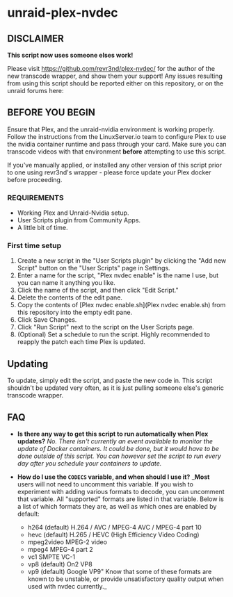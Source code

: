 # unraid-plex-nvdec

## DISCLAIMER
__This script now uses someone elses work!__

Please visit https://github.com/revr3nd/plex-nvdec/ for the author of the new transcode wrapper, and show them your support!
Any issues resulting from using this script should be reported either on this repository, or on the unraid forums here:

## BEFORE YOU BEGIN
Ensure that Plex, and the unraid-nvidia environment is working properly. Follow the instructions from the LinuxServer.io team to configure Plex to use the nvidia container runtime and pass through your card. Make sure you can transcode videos with that environment __before__ attempting to use this script.

If you've manually applied, or installed any other version of this script prior to one using revr3nd's wrapper - please force update your Plex docker before proceeding.

### REQUIREMENTS
* Working Plex and Unraid-Nvidia setup.
* User Scripts plugin from Community Apps.
* A little bit of time.

### First time setup
1. Create a new script in the "User Scripts plugin" by clicking the "Add new Script" button on the "User Scripts" page in Settings.
2. Enter a name for the script, "Plex nvdec enable" is the name I use, but you can name it anything you like.
3. Click the name of the script, and then click "Edit Script."
4. Delete the contents of the edit pane.
5. Copy the contents of [Plex nvdec enable.sh](Plex nvdec enable.sh) from this repository into the empty edit pane.
6. Click Save Changes.
7. Click "Run Script" next to the script on the User Scripts page.
8. (Optional) Set a schedule to run the script. Highly recommended to reapply the patch each time Plex is updated.

## Updating

To update, simply edit the script, and paste the new code in. This script shouldn't be updated very often, as it is just pulling someone else's generic transcode wrapper.

## FAQ

* __Is there any way to get this script to run automatically when Plex updates?__  _No. There isn't currently an event available to monitor the update of Docker containers. It could be done, but it would have to be done outside of this script. You can however set the script to run every day after you schedule your containers to update._

* __How do I use the `CODECS` variable, and when should I use it?__ _**Most** users will not need to uncomment this variable. If you wish to experiment with adding various formats to decode, you can uncomment that variable. All "supported" formats are listed in that variable. Below is a list of which formats they are, as well as which ones are enabled by default:

  * h264 (default)       H.264 / AVC / MPEG-4 AVC / MPEG-4 part 10
  * hevc (default)       H.265 / HEVC (High Efficiency Video Coding)
  * mpeg2video           MPEG-2 video
  * mpeg4                MPEG-4 part 2
  * vc1                  SMPTE VC-1
  * vp8  (default)       On2 VP8
  * vp9  (default)       Google VP9"
Know that some of these formats are known to be unstable, or provide unsatisfactory quality output when used with nvdec currently._
